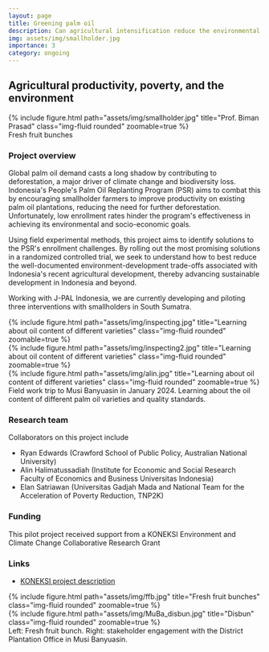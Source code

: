 ```yaml
---
layout: page
title: Greening palm oil
description: Can agricultural intensification reduce the environmental externalities of palm oil?
img: assets/img/smallholder.jpg
importance: 3
category: ongoing
---
```


## Agricultural productivity, poverty, and the environment

<div class="row justify-content-center"> 
    <div class="col-sm-6 mt-3 mt-md-0">
        {% include figure.html path="assets/img/smallholder.jpg" title="Prof. Biman Prasad" class="img-fluid rounded" zoomable=true %}
    </div>
</div>
<div class="caption">
    Fresh fruit bunches 
</div>

### Project overview

Global palm oil demand casts a long shadow by contributing to deforestation, a major driver of climate change and biodiversity loss. Indonesia's People's Palm Oil Replanting Program (PSR) aims to combat this by encouraging smallholder farmers to improve productivity on existing palm oil plantations, reducing the need for further deforestation. Unfortunately, low enrollment rates hinder the program's effectiveness in achieving its environmental and socio-economic goals. 

Using field experimental methods, this project aims to identify solutions to the PSR's enrollment challenges. By rolling out the most promising solutions in a randomized controlled trial, we seek to understand how to best reduce the well-documented environment-development trade-offs associated with Indonesia's recent agricultural development, thereby advancing sustainable development in Indonesia and beyond.

Working with J-PAL Indonesia, we are currently developing and piloting three interventions with smallholders in South Sumatra. 

<div class="row">
    <div class="col-sm-4 mt-3 mt-md-0">
        {% include figure.html path="assets/img/inspecting.jpg" title="Learning about oil content of different varieties" class="img-fluid rounded" zoomable=true %}
    </div>
    <div class="col-sm-4 mt-3 mt-md-0">
        {% include figure.html path="assets/img/inspecting2.jpg" title="Learning about oil content of different varieties" class="img-fluid rounded" zoomable=true %}
    </div>
    <div class="col-sm-4 mt-3 mt-md-0">
        {% include figure.html path="assets/img/alin.jpg" title="Learning about oil content of different varieties" class="img-fluid rounded" zoomable=true %}
    </div>
</div>
<div class="caption">
    Field work trip to Musi Banyuasin in January 2024. Learning about the oil content of different palm oil varieties and quality standards.
</div>

### Research team

Collaborators on this project include 
- Ryan Edwards (Crawford School of Public Policy, Australian National University)
- Alin Halimatussadiah (Institute for Economic and Social Research Faculty of Economics and Business Universitas Indonesia)
- Elan Satriawan (Universitas Gadjah Mada and National Team for the Acceleration of Poverty Reduction, TNP2K)

### Funding

This pilot project received support from a KONEKSI Environment and Climate Change Collaborative Research Grant

### Links

- [KONEKSI project description](https://koneksi-kpp.id/en/agricultural-productivity-poverty-and-the-environment/)


<div class="row">
    <div class="col-sm mt-3 mt-md-0">
        {% include figure.html path="assets/img/ffb.jpg" title="Fresh fruit bunches" class="img-fluid rounded" zoomable=true %}
    </div>
    <div class="col-sm mt-3 mt-md-0">
        {% include figure.html path="assets/img/MuBa_disbun.jpg" title="Disbun" class="img-fluid rounded" zoomable=true %}
    </div>
</div>
<div class="caption">
    Left: Fresh fruit bunch. Right: stakeholder engagement with the District Plantation Office in Musi Banyuasin.
</div>
